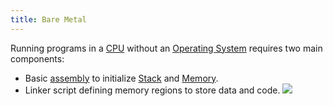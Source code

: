 ```yaml
---
title: Bare Metal
---
```


Running programs in a [CPU](/computer-architecture-network-technology-and-operating-systems/architecture/cpu) without an [Operating System](/computer-architecture-network-technology-and-operating-systems/operating-systems/operating-system) requires two main components:
- Basic [assembly](/computer-architecture-network-technology-and-operating-systems/architecture/assembly) to initialize [Stack](/computer-architecture-network-technology-and-operating-systems/architecture/stack) and [Memory](/computer-architecture-network-technology-and-operating-systems/architecture/memory).
- Linker script defining memory regions to store data and code.
![](../attachments/cleanshot-2025-02-02-at-2350582x.png)